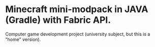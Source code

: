 # Minecraft mini-modpack in JAVA (Gradle) with Fabric API.
Computer game development project (university subject, but this is a "home" version).
